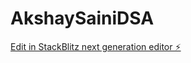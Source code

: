# AkshaySainiDSA

[Edit in StackBlitz next generation editor ⚡️](https://stackblitz.com/~/github.com/titiksha07/AkshaySainiDSA)